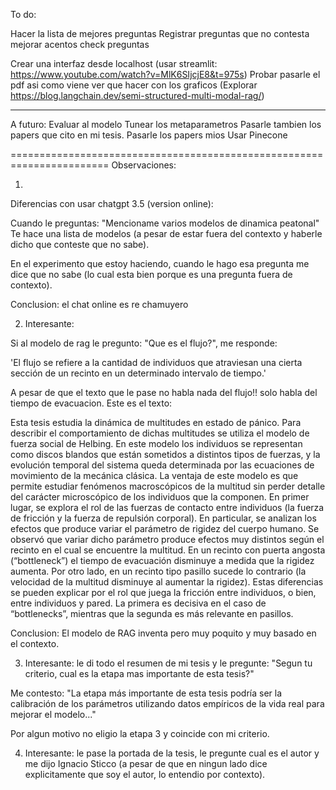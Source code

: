 To do:

Hacer la lista de mejores preguntas
Registrar preguntas que no contesta
mejorar acentos
check preguntas


Crear una interfaz desde localhost (usar streamlit: https://www.youtube.com/watch?v=MlK6SIjcjE8&t=975s)
Probar pasarle el pdf asi como viene
ver que hacer con los graficos (Explorar https://blog.langchain.dev/semi-structured-multi-modal-rag/)

------------------------------
A futuro:
Evaluar al modelo
Tunear los metaparametros
Pasarle tambien los papers que cito en mi tesis. 
Pasarle los papers mios
Usar Pinecone


=======================================================================
Observaciones:

1)
Diferencias con usar chatgpt 3.5 (version online):

Cuando le preguntas: "Mencioname varios modelos de dinamica peatonal"
Te hace una lista de modelos (a pesar de estar fuera del contexto y haberle dicho que conteste que no sabe).

En el experimento que estoy haciendo, cuando le hago esa pregunta me dice que no sabe (lo cual esta bien porque es una pregunta fuera de contexto). 

Conclusion: el chat online es re chamuyero

2) Interesante:

Si al modelo de rag le pregunto: "Que es el flujo?", me responde:

'El flujo se refiere a la cantidad de individuos que atraviesan una cierta sección de un recinto en un determinado intervalo de tiempo.'

A pesar de que el texto que le pase no habla nada del flujo!! solo habla del tiempo de evacuacion. Este es el texto:

Esta tesis estudia la dinámica de multitudes en estado de pánico. Para describir el comportamiento de dichas multitudes se utiliza el modelo de fuerza social de Helbing. En este modelo los individuos se representan como discos blandos que están sometidos a distintos tipos de fuerzas, y la evolución temporal del sistema queda determinada por las ecuaciones de movimiento de la mecánica clásica. La ventaja de este modelo es que permite estudiar fenómenos macroscópicos de la multitud sin perder detalle del carácter microscópico de los individuos que la componen. En primer lugar, se explora el rol de las fuerzas de contacto entre individuos (la fuerza de fricción y la fuerza de repulsión corporal). En particular, se analizan los efectos que produce variar el parámetro de rigidez del cuerpo humano. Se observó que variar dicho parámetro produce efectos muy distintos según el recinto en el cual se encuentre la multitud. En un recinto con puerta angosta (“bottleneck”) el tiempo de evacuación disminuye a medida que la rigidez aumenta. Por otro lado, en un recinto tipo pasillo sucede lo contrario (la velocidad de la multitud disminuye al aumentar la rigidez). Estas diferencias se pueden explicar por el rol que juega la fricción entre individuos, o bien, entre individuos y pared. La primera es decisiva en el caso de “bottlenecks”, mientras que la segunda es más relevante en pasillos.


Conclusion: El modelo de RAG inventa pero muy poquito y muy basado en el contexto. 


3) Interesante: le di todo el resumen de mi tesis y le pregunte: "Segun tu criterio, cual es la etapa mas importante de esta tesis?"

Me contesto:
"La etapa más importante de esta tesis podría ser la calibración de los parámetros utilizando datos empíricos de la vida real para mejorar el modelo..."


Por algun motivo no eligio la etapa 3 y coincide con mi criterio. 


4) Interesante: le pase la portada de la tesis, le pregunte cual es el autor y me dijo Ignacio Sticco (a pesar de que en ningun lado dice explicitamente que soy el autor, lo entendio por contexto). 
